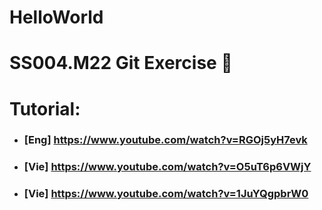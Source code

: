 # HelloWorld
# SS004.M22 Git Exercise 🦥
# Tutorial:
+ ### [Eng] https://www.youtube.com/watch?v=RGOj5yH7evk 
+ ### [Vie] https://www.youtube.com/watch?v=O5uT6p6VWjY
+ ### [Vie] https://www.youtube.com/watch?v=1JuYQgpbrW0
